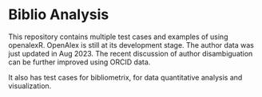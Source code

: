 # Biblio Analysis
This repository contains multiple test cases and examples of using openalexR. OpenAlex is still at its development stage. The author data was just updated in Aug 2023. The recent discussion of author disambiguation can be further improved using ORCID data. 

It also has test cases for bibliometrix, for data quantitative analysis and visualization. 
